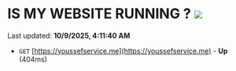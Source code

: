 # IS MY WEBSITE RUNNING ? [![](https://img.shields.io/static/v1?label=Sponsor&message=%E2%9D%A4&logo=GitHub&color=%23fe8e86)](https://github.com/sponsors/Youssef-Lehmam)

Last updated: **10/9/2025, 4:11:40 AM**

- `GET` [https://youssefservice.me](https://youssefservice.me) - **Up** (404ms)
